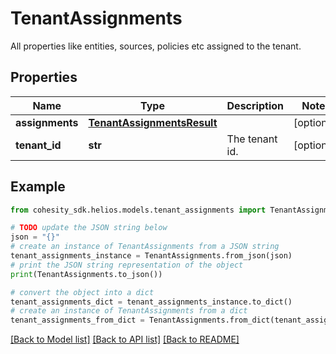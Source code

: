 # TenantAssignments

All properties like entities, sources, policies etc assigned to the tenant.

## Properties

Name | Type | Description | Notes
------------ | ------------- | ------------- | -------------
**assignments** | [**TenantAssignmentsResult**](TenantAssignmentsResult.md) |  | [optional] 
**tenant_id** | **str** | The tenant id. | [optional] 

## Example

```python
from cohesity_sdk.helios.models.tenant_assignments import TenantAssignments

# TODO update the JSON string below
json = "{}"
# create an instance of TenantAssignments from a JSON string
tenant_assignments_instance = TenantAssignments.from_json(json)
# print the JSON string representation of the object
print(TenantAssignments.to_json())

# convert the object into a dict
tenant_assignments_dict = tenant_assignments_instance.to_dict()
# create an instance of TenantAssignments from a dict
tenant_assignments_from_dict = TenantAssignments.from_dict(tenant_assignments_dict)
```
[[Back to Model list]](../README.md#documentation-for-models) [[Back to API list]](../README.md#documentation-for-api-endpoints) [[Back to README]](../README.md)


